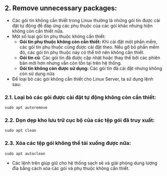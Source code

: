 ## 2. Remove unnecessary packages:
- Các gói tin không cần thiết trong Linux thường là những gói tin được cài đặt tự động để đáp ứng các phụ thuộc của các gói khác nhưng hiện không còn cần thiết nữa.
- Một số loại gói tin phụ thuộc không cần thiết:
  - **Gói tin phụ thuộc không còn cần thiết:** Khi cài đặt một phần mềm, các gói tin phụ thuộc cũng được cài đặt theo. Nếu gỡ bỏ phần mềm đó, các gói tin phụ thuộc này có thể trở nên không cần thiết.
  - **Gói tin cũ**: Các gói tin đã được cập nhật hoặc thay thế bởi các phiên bản mới hơn nhưng vẫn còn tồn tại trên hệ thống.
  - **Gói tin không còn được sử dụng:** Các gói tin đã cài đặt nhưng không còn sử dụng nữa
- Để loại bỏ các gói không cần thiết cho Linux Server, ta sử dụng lệnh sau:
### 2.1. Loại bỏ các gói được cài đặt tự động không còn cần thiết:
```
sudo apt autoremove
```
### 2.2. Dọn dẹp kho lưu trữ cục bộ của các tệp gói đã truy xuất:
```
sudo apt clean
```
### 2.3. Xóa các tệp gói không thể tải xuống được nữa:
```
sudo apt autoclean
```

- Các lệnh trên giúp giữ cho hệ thống sạch sẽ và giải phóng dung lượng đĩa bằng cách xóa các gói và phụ thuộc không cần thiết.
